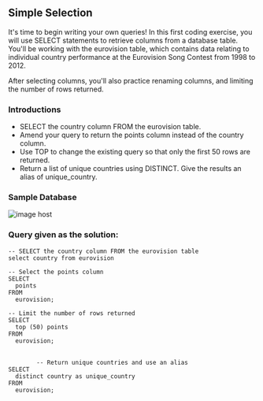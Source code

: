 ## Simple Selection

It's time to begin writing your own queries! In this first coding exercise, you will use SELECT statements to retrieve columns from a database table. You'll be working with the eurovision table, which contains data relating to individual country performance at the Eurovision Song Contest from 1998 to 2012.

After selecting columns, you'll also practice renaming columns, and limiting the number of rows returned.

### Introductions
- SELECT the country column FROM the eurovision table.
- Amend your query to return the points column instead of the country column.
- Use TOP to change the existing query so that only the first 50 rows are returned.
- Return a list of unique countries using DISTINCT. Give the results an alias of unique_country.

### Sample Database
<img src="https://thumbs2.imgbox.com/72/c7/Behc5928_t.png" alt="image host"/>



### Query given as the solution:

<html>
    <section>
    <pre><code>-- SELECT the country column FROM the eurovision table
select country from eurovision</code></pre>
  </section>  
    <section>
    <pre><code>-- Select the points column
SELECT 
  points 
FROM 
  eurovision;</code></pre>
  </section>  
    <section>
    <pre><code>-- Limit the number of rows returned
SELECT 
  top (50) points 
FROM 
  eurovision;</code></pre>
  </section>  
<section>
    <pre>
        <code>
        -- Return unique countries and use an alias
SELECT 
  distinct country as unique_country 
FROM 
  eurovision;
        </code>
    </pre>
    </section>
    
    
</html>